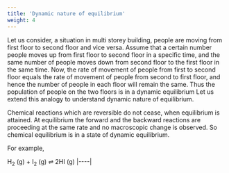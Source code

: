 ```yaml
---
title: 'Dynamic nature of equilibrium'
weight: 4
---
```


Let us consider, a situation in multi storey building, people are moving from first floor to second floor and vice versa. Assume that a certain number people moves up from first floor to second floor in a specific time, and the same number of people moves down from second floor to the first floor in the same time. Now, the rate of movement of people from first to second floor equals the rate of movement of people from second to first floor, and hence the number of people in each floor will remain the same. Thus the population of people on the two floors is in a dynamic equilibrium Let us extend this analogy to understand dynamic nature of equilibrium.

Chemical reactions which are reversible do not cease, when equilibrium is attained. At equilibrium the forward and the backward reactions are proceeding at the same rate and no macroscopic change is observed. So chemical equilibrium is in a state of dynamic equilibrium.

For example,

H<sub>2</sub> (g) + I<sub>2</sub> (g) ⇌ 2HI (g)
|----|
